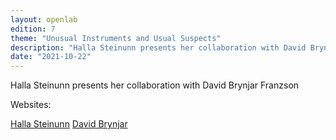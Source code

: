 ```yaml
---
layout: openlab
edition: 7
theme: "Unusual Instruments and Usual Suspects"
description: "Halla Steinunn presents her collaboration with David Brynjar Franzson`."
date: "2021-10-22"
---
```


Halla Steinunn presents her collaboration with David Brynjar Franzson

Websites:

[Halla Steinunn](vhttps://www.hallasteinunn.com)
[David Brynjar](http://franzson.com)